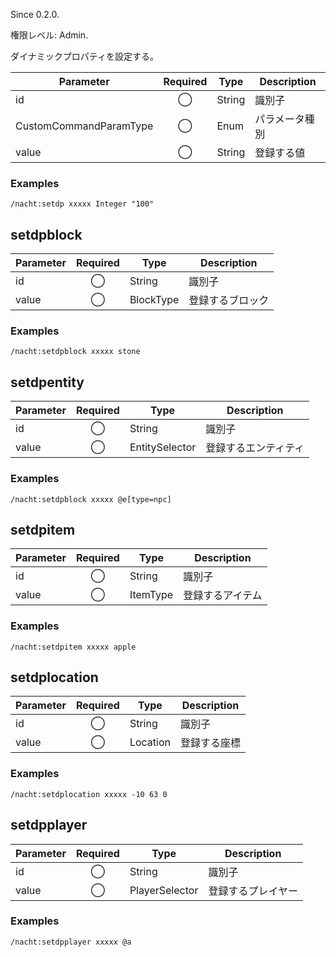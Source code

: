 Since 0.2.0.

権限レベル: Admin.

ダイナミックプロパティを設定する。

| Parameter              | Required | Type   | Description    |
| ---------------------- | :------: | ------ | -------------- |
| id                     |    ◯     | String | 識別子         |
| CustomCommandParamType |    ◯     | Enum   | パラメータ種別 |
| value                  |    ◯     | String | 登録する値     |

### Examples

```
/nacht:setdp xxxxx Integer "100"
```

## setdpblock

| Parameter | Required | Type      | Description      |
| --------- | :------: | --------- | ---------------- |
| id        |    ◯     | String    | 識別子           |
| value     |    ◯     | BlockType | 登録するブロック |

### Examples

```
/nacht:setdpblock xxxxx stone
```

## setdpentity

| Parameter | Required | Type           | Description          |
| --------- | :------: | -------------- | -------------------- |
| id        |    ◯     | String         | 識別子               |
| value     |    ◯     | EntitySelector | 登録するエンティティ |

### Examples

```
/nacht:setdpblock xxxxx @e[type=npc]
```

## setdpitem

| Parameter | Required | Type     | Description      |
| --------- | :------: | -------- | ---------------- |
| id        |    ◯     | String   | 識別子           |
| value     |    ◯     | ItemType | 登録するアイテム |

### Examples

```
/nacht:setdpitem xxxxx apple
```

## setdplocation

| Parameter | Required | Type     | Description  |
| --------- | :------: | -------- | ------------ |
| id        |    ◯     | String   | 識別子       |
| value     |    ◯     | Location | 登録する座標 |

### Examples

```
/nacht:setdplocation xxxxx -10 63 0
```

## setdpplayer

| Parameter | Required | Type           | Description        |
| --------- | :------: | -------------- | ------------------ |
| id        |    ◯     | String         | 識別子             |
| value     |    ◯     | PlayerSelector | 登録するプレイヤー |

### Examples

```
/nacht:setdpplayer xxxxx @a
```
